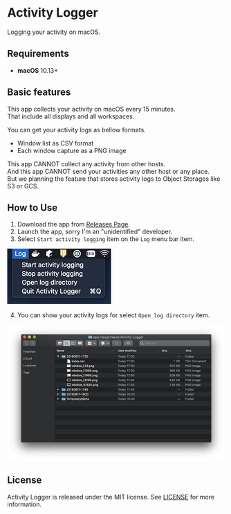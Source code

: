 # Activity Logger

Logging your activity on macOS.

## Requirements

- **macOS** 10.13+

## Basic features

This app collects your activity on macOS every 15 minutes.  
That include all displays and all workspaces.

You can get your activity logs as bellow formats.

- Window list as CSV format
- Each window capture as a PNG image

This app CANNOT collect any activity from other hosts.  
And this app CANNOT send your activities any other host or any place.  
But we planning the feature that stores activity logs to Object Storages like S3 or GCS.

## How to Use

1. Download the app from [Releases Page](https://github.com/mazgi/activity-logger/releases).
2. Launch the app, sorry I'm an "unidentified" developer.
3. Select `Start activity logging` item on the `Log` menu bar item.

![status bar](docs/images/status_bar_0.png)

4. You can show your activity logs for select `Open log directory` item.

![activity logs on finder](docs/images/finder_0.png)

## License

Activity Logger is released under the MIT license. See [LICENSE](https://github.com/mazgi/activity-logger/blob/master/LICENSE) for more information.
